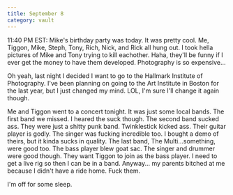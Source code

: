```yaml
---
title: September 8
category: vault
---
```


11:40 PM EST: Mike's birthday party was today. It was pretty cool. Me, Tiggon,
Mike, Steph, Tony, Rich, Nick, and Rick all hung out. I took hella pictures of
Mike and Tony trying to kill eachother. Haha, they'll be funny if I ever get
the money to have them developed. Photography is so expensive...

Oh yeah, last night I decided I want to go to the Hallmark Institute of
Photography. I've been planning on going to the Art Institute in Boston for
the last year, but I just changed my mind. LOL, I'm sure I'll change it again
though.

Me and Tiggon went to a concert tonight. It was just some local bands. The first
band we missed. I heared the suck though. The second band sucked ass. They
were just a shitty punk band. Twinklestick kicked ass. Their guitar player is
godly. The singer was fucking incredible too. I bought a demo of theirs, but
it kinda sucks in quality. The last band, The Multi...something, were good
too. The bass player blew goat sac. The singer and drummer were good though.
They want Tiggon to join as the bass player. I need to get a live rig so then I
can be in a band. Anyway... my parents bitched at me because I didn't have a
ride home. Fuck them.

I'm off for some sleep.
